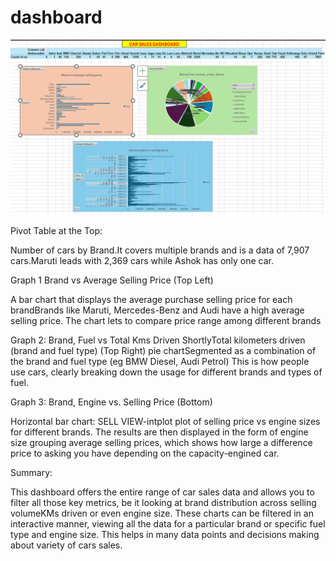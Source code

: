 # dashboard

![Image Alt](https://github.com/Madhu-Sudhana-Rao/dashboard/blob/bcc46f6a5b10380765a2987e2dc7affc199ce252/Screenshot%202024-08-24%20101044.png)

Pivot Table at the Top:

Number of cars by Brand.It covers multiple brands and is a data of 7,907 cars.Maruti leads with 2,369 cars while Ashok has only one car.

Graph 1 Brand vs Average Selling Price (Top Left)

A bar chart that displays the average purchase selling price for each brandBrands like Maruti, Mercedes-Benz and Audi have a high average selling price. The chart lets to compare price range among different brands

Graph 2: Brand, Fuel vs Total Kms Driven ShortlyTotal kilometers driven (brand and fuel type) (Top Right)
pie chartSegmented as a combination of the brand and fuel type (eg BMW Diesel, Audi Petrol) This is how people use cars, clearly breaking down the usage for different brands and types of fuel.

Graph 3: Brand, Engine vs. Selling Price (Bottom)

Horizontal bar chart: SELL VIEW-intplot plot of selling price vs engine sizes for different brands. The results are then displayed in the form of engine size grouping average selling prices, which shows how large a difference price to asking you have depending on the capacity-engined car.

Summary:

This dashboard offers the entire range of car sales data and allows you to filter all those key metrics, be it looking at brand distribution across selling volumeKMs driven or even engine size. These charts can be filtered in an interactive manner, viewing all the data for a particular brand or specific fuel type and engine size. This helps in many data points and decisions making about variety of cars sales.

